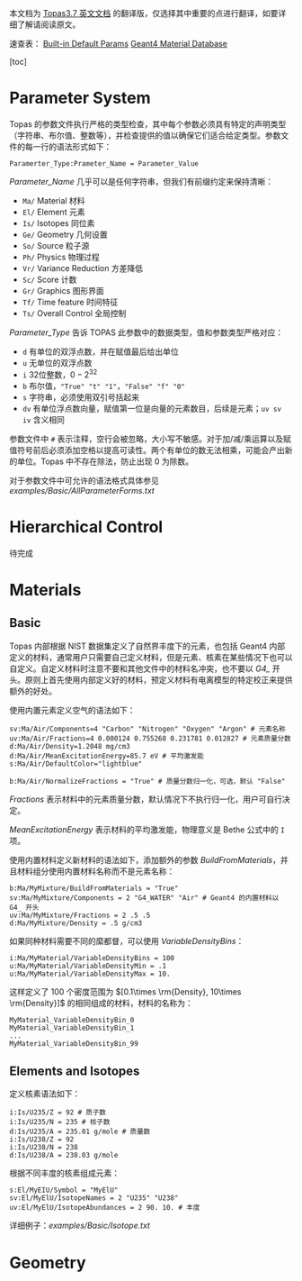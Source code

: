 本文档为 [Topas3.7 英文文档](https://topas.readthedocs.io/en/latest/index.html) 的翻译版，仅选择其中重要的点进行翻译，如要详细了解请阅读原文。

速查表：
[Built-in Default Params](https://topas.readthedocs.io/en/latest/parameters/defaults.html)
[Geant4 Material Database](https://geant4-userdoc.web.cern.ch/UsersGuides/ForApplicationDeveloper/html/Appendix/materialNames.html#g4matrdb) 

[toc]

# Parameter System

Topas 的参数文件执行严格的类型检查，其中每个参数必须具有特定的声明类型（字符串、布尔值、整数等），并检查提供的值以确保它们适合给定类型。参数文件的每一行的语法形式如下：

```Topas
Paramerter_Type:Prameter_Name = Parameter_Value
```

*Parameter_Name* 几乎可以是任何字符串，但我们有前缀约定来保持清晰：

* `Ma/` Material 材料 
* `El/` Element 元素
* `Is/` Isotopes 同位素
* `Ge/` Geometry 几何设置
* `So/` Source 粒子源
* `Ph/` Physics 物理过程
* `Vr/` Variance Reduction 方差降低
* `Sc/` Score 计数
* `Gr/` Graphics 图形界面
* `Tf/` Time feature 时间特征
* `Ts/` Overall Control 全局控制

*Parameter_Type* 告诉 TOPAS 此参数中的数据类型，值和参数类型严格对应：

* `d` 有单位的双浮点数，并在赋值最后给出单位
* `u` 无单位的双浮点数
* `i` 32位整数，$0-2^{32}$
* `b` 布尔值，`"True" "t" "1"`，`"False" "f" "0"`
* `s` 字符串，必须使用双引号括起来
* `dv` 有单位浮点数向量，赋值第一位是向量的元素数目，后续是元素；`uv sv iv` 含义相同

参数文件中 `#` 表示注释，空行会被忽略，大小写不敏感。对于加/减/乘运算以及赋值符号前后必须添加空格以提高可读性。两个有单位的数无法相乘，可能会产出新的单位。Topas 中不存在除法，防止出现 0 为除数。

对于参数文件中可允许的语法格式具体参见 *examples/Basic/AllParameterForms.txt*

# Hierarchical Control

待完成

# Materials

## Basic

Topas 内部根据 NIST 数据集定义了自然界丰度下的元素，也包括 Geant4 内部定义的材料，通常用户只需要自己定义材料，但是元素、核素在某些情况下也可以自定义。自定义材料时注意不要和其他文件中的材料名冲突，也不要以 *G4_* 开头。原则上首先使用内部定义好的材料，预定义材料有电离模型的特定校正来提供额外的好处。

使用内置元素定义空气的语法如下：

```
sv:Ma/Air/Components=4 "Carbon" "Nitrogen" "Oxygen" "Argon" # 元素名称
uv:Ma/Air/Fractions=4 0.000124 0.755268 0.231781 0.012827 # 元素质量分数
d:Ma/Air/Density=1.2048 mg/cm3
d:Ma/Air/MeanExcitationEnergy=85.7 eV # 平均激发能
s:Ma/Air/DefaultColor="lightblue"

b:Ma/Air/NormalizeFractions = "True" # 质量分数归一化，可选，默认 "False"
```

*Fractions* 表示材料中的元素质量分数，默认情况下不执行归一化，用户可自行决定。

*MeanExcitationEnergy* 表示材料的平均激发能，物理意义是 Bethe 公式中的 `I` 项。

使用内置材料定义新材料的语法如下，添加额外的参数 *BuildFromMaterials*，并且材料组分使用内置材料名称而不是元素名称：

```
b:Ma/MyMixture/BuildFromMaterials = "True"
sv:Ma/MyMixture/Components = 2 "G4_WATER" "Air" # Geant4 的内置材料以 G4_ 开头
uv:Ma/MyMixture/Fractions = 2 .5 .5
d:Ma/MyMixture/Density = .5 g/cm3
```

如果同种材料需要不同的縻都督，可以使用 *VariableDensityBins*：

```
i:Ma/MyMaterial/VariableDensityBins = 100
u:Ma/MyMaterial/VariableDensityMin = .1
u:Ma/MyMaterial/VariableDensityMax = 10.
```

这样定义了 100 个密度范围为 $[0.1\times \rm{Density}, 10\times \rm{Density}]$ 的相同组成的材料，材料的名称为：
```
MyMaterial_VariableDensityBin_0
MyMaterial_VariableDensityBin_1
...
MyMaterial_VariableDensityBin_99
```

## Elements and Isotopes

定义核素语法如下：

```
i:Is/U235/Z = 92 # 质子数
i:Is/U235/N = 235 # 核子数
d:Is/U235/A = 235.01 g/mole # 质量数
i:Is/U238/Z = 92
i:Is/U238/N = 238
d:Is/U238/A = 238.03 g/mole
```

根据不同丰度的核素组成元素：

```
s:El/MyEIU/Symbol = "MyElU"
sv:El/MyElU/IsotopeNames = 2 "U235" "U238"
uv:El/MyElU/IsotopeAbundances = 2 90. 10. # 丰度
```

详细例子：*examples/Basic/Isotope.txt*

# Geometry

